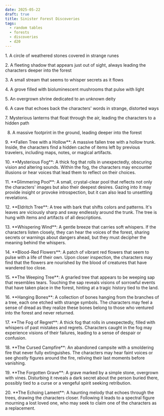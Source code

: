 ```yaml
---
date: 2025-05-22
draft: true
title: Sinister Forest Discoveries
tags:
  - random tables
  - forests
  - discoveries
  - d20
---
```

1\. A circle of weathered stones covered in strange runes

2\. A fleeting shadow that appears just out of sight, always leading the characters deeper into the forest

3\. A small stream that seems to whisper secrets as it flows

4\. A grove filled with bioluminescent mushrooms that pulse with light

5\. An overgrown shrine dedicated to an unknown deity

6\. A cave that echoes back the characters' words in strange, distorted ways

7\. Mysterious lanterns that float through the air, leading the characters to a hidden path

8.  A massive footprint in the ground, leading deeper into the forest
    

9\. \*\*Fallen Tree with a Hollow\*\*: A massive fallen tree with a hollow trunk. Inside, the characters find a hidden cache of items left by previous travelers, including maps, notes, or magical artifacts.

10\. \*\*Mysterious Fog\*\*: A thick fog that rolls in unexpectedly, obscuring vision and altering sounds. Within the fog, the characters may encounter illusions or hear voices that lead them to reflect on their choices.

11\. \*\*Glimmering Pool\*\*: A small, crystal-clear pool that reflects not only the characters' images but also their deepest desires. Gazing into it may provide insight or provoke introspection, but it can also lead to unsettling revelations.

12\. \*\*Eldritch Tree\*\*: A tree with bark that shifts colors and patterns. It's leaves are viciously sharp and sway endlessly around the trunk. The tree is hung with items and artifacts of all descriptions.

13\. \*\*Whispering Wind\*\*: A gentle breeze that carries soft whispers. If the characters listen closely, they can hear the voices of the forest, sharing secrets or warnings about dangers ahead, but they must decipher the meaning behind the whispers.

14\. \*\*Blood-Red Flowers\*\*: A patch of vibrant red flowers that seem to pulse with a life of their own. Upon closer inspection, the characters may find that the flowers are nourished by the blood of creatures that have wandered too close.

15\. \*\*The Weeping Tree\*\*: A gnarled tree that appears to be weeping sap that resembles tears. Touching the sap reveals visions of sorrowful events that have taken place in the forest, hinting at a tragic history tied to the land.

16\. \*\*Hanging Bones\*\*: A collection of bones hanging from the branches of a tree, each one etched with strange symbols. The characters may feel a sense of dread as they realize these bones belong to those who ventured into the forest and never returned.

17\. \*\*The Fog of Regret\*\*: A thick fog that rolls in unexpectedly, filled with whispers of past mistakes and regrets. Characters caught in the fog may experience visions of their failures, leading to a sense of despair or confusion.

18\. \*\*The Cursed Campfire\*\*: An abandoned campsite with a smoldering fire that never fully extinguishes. The characters may hear faint voices or see ghostly figures around the fire, reliving their last moments before vanishing.

19\. \*\*The Forgotten Grave\*\*: A grave marked by a simple stone, overgrown with vines. Disturbing it reveals a dark secret about the person buried there, possibly tied to a curse or a vengeful spirit seeking retribution.

20\. \*\*The Echoing Lament\*\*: A haunting melody that echoes through the trees, drawing the characters closer. Following it leads to a spectral figure mourning a lost loved one, who may seek to claim one of the characters as a replacement.
